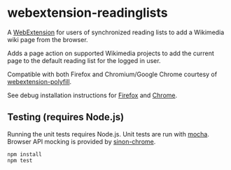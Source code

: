 # webextension-readinglists
A [WebExtension](https://wiki.mozilla.org/WebExtensions) for users of synchronized reading lists to add a Wikimedia wiki page from the browser.

Adds a page action on supported Wikimedia projects to add the current page to the default reading list for the logged in user. 

Compatible with both Firefox and Chromium/Google Chrome courtesy of [webextension-polyfill](https://github.com/mozilla/webextension-polyfill).

See debug installation instructions for [Firefox](https://developer.mozilla.org/en-US/docs/Tools/about%3Adebugging) and [Chrome](https://developer.chrome.com/extensions/getstarted).

## Testing (requires Node.js)
Running the unit tests requires Node.js. Unit tests are run with [mocha](https://github.com/mochajs/mocha). Browser API mocking is provided by [sinon-chrome](https://github.com/acvetkov/sinon-chrome).

```
npm install
npm test
```